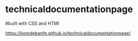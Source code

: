 # technicaldocumentationpage

#built with CSS and HTMl

https://koredebanfe.github.io/technicaldocumentationpage/
